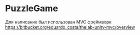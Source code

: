 # PuzzleGame
Для написание был использован MVC фреймворк https://bitbucket.org/eduardo_costa/thelab-unity-mvc/overview
